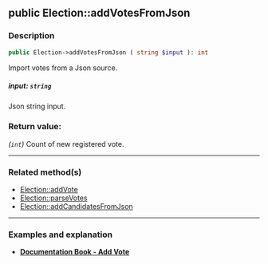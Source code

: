 ## public Election::addVotesFromJson

### Description    

```php
public Election->addVotesFromJson ( string $input ): int
```

Import votes from a Json source.
    

##### **input:** *```string```*   
Json string input.    


### Return value:   

*(```int```)* Count of new registered vote.


---------------------------------------

### Related method(s)      

* [Election::addVote](../Election%20Class/public%20Election--addVote.md)    
* [Election::parseVotes](../Election%20Class/public%20Election--parseVotes.md)    
* [Election::addCandidatesFromJson](../Election%20Class/public%20Election--addCandidatesFromJson.md)    

---------------------------------------

### Examples and explanation

* **[Documentation Book - Add Vote](https://github.com/julien-boudry/Condorcet/wiki/II-%23-B.-Vote-management-%23-1.-Add-Vote)**    
